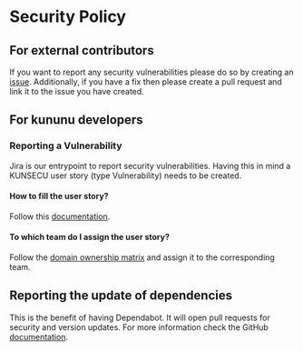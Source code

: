 # Security Policy

## For external contributors

If you want to report any security vulnerabilities please do so by creating an [issue](https://github.com/kununu/collections/issues).
Additionally, if you have a fix then please create a pull request and link it to the issue you have created.

## For kununu developers

### Reporting a Vulnerability

Jira is our entrypoint to report security vulnerabilities. Having this in mind a KUNSECU user story (type Vulnerability) needs to be created.

#### How to fill the user story?

Follow this [documentation](https://new-work.atlassian.net/wiki/spaces/kununu/pages/47846323/Vulnerability+Issue+Type+Jira).

#### To which team do I assign the user story?

Follow the [domain ownership matrix](https://new-work.atlassian.net/wiki/spaces/kununu/pages/113148000/Domain+ownership+matrix) and assign it to the corresponding team.

## Reporting the update of dependencies

This is the benefit of having Dependabot. It will open pull requests for security and version updates. For more information check the GitHub [documentation](https://docs.github.com/en/github/administering-a-repository/managing-pull-requests-for-dependency-updates).
